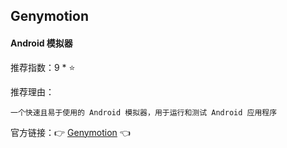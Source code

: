## Genymotion

#### Android 模拟器

推荐指数：9 * ⭐

推荐理由：

    一个快速且易于使用的 Android 模拟器，用于运行和测试 Android 应用程序

官方链接：👉 [Genymotion](
https://plugins.jetbrains.com/plugin/7269-genymotion
) 👈


































